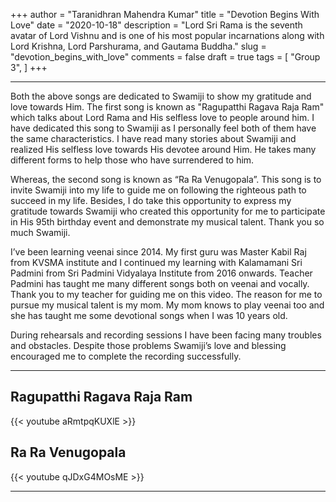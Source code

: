 +++
author = "Taranidhran Mahendra Kumar"
title = "Devotion Begins With Love"
date = "2020-10-18"
description = "Lord Sri Rama is the seventh avatar of Lord Vishnu and is one of his most popular incarnations along with Lord Krishna, Lord Parshurama, and Gautama Buddha."
slug = "devotion_begins_with_love"
comments = false
draft = true
tags = [
    "Group 3",
]
+++

---

Both the above songs are dedicated to Swamiji to show my gratitude and love towards Him. The first song is known as "Ragupatthi Ragava Raja Ram"  which talks about Lord Rama and His selfless love to people around him. I have dedicated this song to Swamiji as I personally feel both of them have the same characteristics. I have read many stories about Swamiji and realized His selfless love towards His devotee around Him. He takes many different forms to help those who have surrendered to him.

Whereas, the second song is known as “Ra Ra Venugopala”. This song is to invite Swamiji into my life to guide me on following the righteous path to succeed in my life. Besides, I do take this opportunity to express my gratitude towards Swamiji who created this opportunity for me to participate in His 95th birthday event and demonstrate my musical talent. Thank you so much Swamiji.

I’ve been learning veenai since 2014. My first guru was Master Kabil Raj from KVSMA institute and I continued my learning with Kalamamani Sri Padmini from Sri Padmini Vidyalaya Institute from 2016 onwards. Teacher Padmini has taught me many different songs both on veenai and vocally. Thank you to my teacher for guiding me on this video. The reason for me to pursue my musical talent is my mom. My mom knows to play veenai too and she has taught me some devotional songs when I was 10 years old.

During rehearsals and recording sessions I have been facing many troubles and obstacles. Despite those problems Swamiji’s love and blessing encouraged me to complete the recording successfully.

---

## Ragupatthi Ragava Raja Ram

{{< youtube aRmtpqKUXlE >}}

## Ra Ra Venugopala

{{< youtube qJDxG4MOsME >}}

---